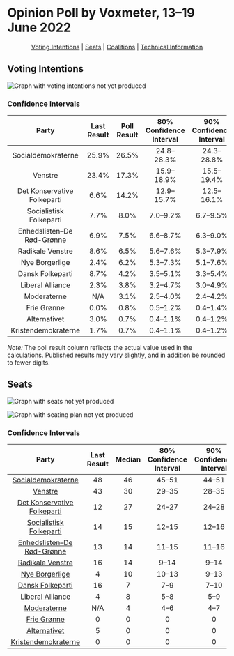 # Opinion Poll by Voxmeter, 13–19 June 2022

<p align="center"><a href="#voting-intentions">Voting Intentions</a> | <a href="#seats">Seats</a> | <a href="#coalitions">Coalitions</a> | <a href="#technical-information">Technical Information</a></p>

## Voting Intentions

![Graph with voting intentions not yet produced](2022-06-19-Voxmeter.png "Voting Intentions")

### Confidence Intervals

| Party | Last Result | Poll Result | 80% Confidence Interval | 90% Confidence Interval | 95% Confidence Interval | 99% Confidence Interval |
|:-----:|:-----------:|:-----------:|:-----------------------:|:-----------------------:|:-----------------------:|:-----------------------:|
| Socialdemokraterne | 25.9% | 26.5% | 24.8–28.3% |24.3–28.8% |23.9–29.3% |23.1–30.1% |
| Venstre | 23.4% | 17.3% | 15.9–18.9% |15.5–19.4% |15.2–19.8% |14.5–20.5% |
| Det Konservative Folkeparti | 6.6% | 14.2% | 12.9–15.7% |12.5–16.1% |12.2–16.5% |11.6–17.2% |
| Socialistisk Folkeparti | 7.7% | 8.0% | 7.0–9.2% |6.7–9.5% |6.5–9.8% |6.1–10.4% |
| Enhedslisten–De Rød-Grønne | 6.9% | 7.5% | 6.6–8.7% |6.3–9.0% |6.1–9.3% |5.7–9.9% |
| Radikale Venstre | 8.6% | 6.5% | 5.6–7.6% |5.3–7.9% |5.1–8.1% |4.8–8.7% |
| Nye Borgerlige | 2.4% | 6.2% | 5.3–7.3% |5.1–7.6% |4.9–7.8% |4.5–8.4% |
| Dansk Folkeparti | 8.7% | 4.2% | 3.5–5.1% |3.3–5.4% |3.1–5.6% |2.8–6.1% |
| Liberal Alliance | 2.3% | 3.8% | 3.2–4.7% |3.0–4.9% |2.8–5.2% |2.5–5.6% |
| Moderaterne | N/A | 3.1% | 2.5–4.0% |2.4–4.2% |2.2–4.4% |2.0–4.8% |
| Frie Grønne | 0.0% | 0.8% | 0.5–1.2% |0.4–1.4% |0.4–1.5% |0.3–1.8% |
| Alternativet | 3.0% | 0.7% | 0.4–1.1% |0.4–1.2% |0.3–1.4% |0.2–1.6% |
| Kristendemokraterne | 1.7% | 0.7% | 0.4–1.1% |0.4–1.2% |0.3–1.4% |0.2–1.6% |

*Note:* The poll result column reflects the actual value used in the calculations. Published results may vary slightly, and in addition be rounded to fewer digits.

## Seats

![Graph with seats not yet produced](2022-06-19-Voxmeter-seats.png "Seats")

![Graph with seating plan not yet produced](2022-06-19-Voxmeter-seating-plan.png "Seating Plan")

### Confidence Intervals

| Party | Last Result | Median | 80% Confidence Interval | 90% Confidence Interval | 95% Confidence Interval | 99% Confidence Interval |
|:-----:|:-----------:|:------:|:-----------------------:|:-----------------------:|:-----------------------:|:-----------------------:|
| <a href="#socialdemokraterne">Socialdemokraterne</a> | 48 | 46 | 45–51 |44–51 |42–51 |41–52 |
| <a href="#venstre">Venstre</a> | 43 | 30 | 29–35 |28–35 |28–35 |27–35 |
| <a href="#det-konservative-folkeparti">Det Konservative Folkeparti</a> | 12 | 27 | 24–27 |24–28 |23–28 |21–29 |
| <a href="#socialistisk-folkeparti">Socialistisk Folkeparti</a> | 14 | 15 | 12–15 |12–16 |12–16 |11–18 |
| <a href="#enhedslisten–de-rød-grønne">Enhedslisten–De Rød-Grønne</a> | 13 | 14 | 11–15 |11–16 |11–16 |10–17 |
| <a href="#radikale-venstre">Radikale Venstre</a> | 16 | 14 | 9–14 |9–14 |9–14 |9–15 |
| <a href="#nye-borgerlige">Nye Borgerlige</a> | 4 | 10 | 10–13 |9–13 |9–14 |8–15 |
| <a href="#dansk-folkeparti">Dansk Folkeparti</a> | 16 | 7 | 7–9 |7–10 |6–10 |5–11 |
| <a href="#liberal-alliance">Liberal Alliance</a> | 4 | 8 | 5–8 |5–9 |5–9 |5–9 |
| <a href="#moderaterne">Moderaterne</a> | N/A | 4 | 4–6 |4–7 |4–7 |4–9 |
| <a href="#frie-grønne">Frie Grønne</a> | 0 | 0 | 0 |0 |0 |0 |
| <a href="#alternativet">Alternativet</a> | 5 | 0 | 0 |0 |0 |0 |
| <a href="#kristendemokraterne">Kristendemokraterne</a> | 0 | 0 | 0 |0 |0 |0 |

